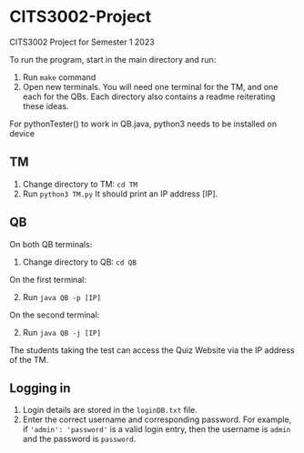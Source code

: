 # CITS3002-Project

CITS3002 Project for Semester 1 2023

To run the program, start in the main directory and run:

1. Run `make` command
2. Open new terminals. You will need one terminal for the TM, and one each for the QBs.
   Each directory also contains a readme reiterating these ideas.

For pythonTester() to work in QB.java, python3 needs to be installed on device

## TM

1. Change directory to TM: `cd TM`
2. Run `python3 TM.py`
   It should print an IP address [IP].

## QB

On both QB terminals:

1. Change directory to QB: `cd QB`

On the first terminal:

2. Run `java QB -p [IP]`

On the second terminal:

2. Run `java QB -j [IP]`

The students taking the test can access the Quiz Website via the IP address of the TM.

## Logging in

1. Login details are stored in the `loginDB.txt` file.
2. Enter the correct username and corresponding password.
   For example, if `'admin': 'password'` is a valid login entry, then the username is `admin` and the password is `password`.
